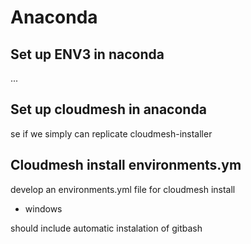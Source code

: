 # Anaconda

## Set up ENV3 in naconda

...

## Set up cloudmesh in anaconda

se if we simply can replicate cloudmesh-installer  

## Cloudmesh install environments.ym

develop an environments.yml file for cloudmesh install

* windows

should include automatic instalation of gitbash
